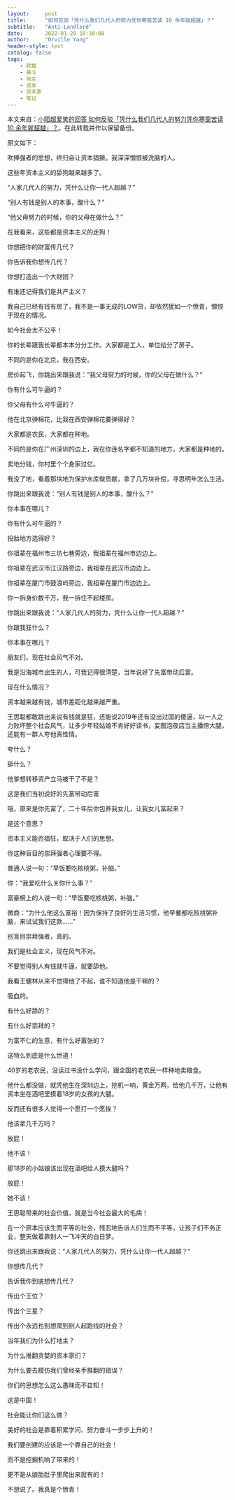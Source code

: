 ```yaml
---
layout:     post
title:      "如何反驳「凭什么我们几代人的努力凭你寒窗苦读 10 余年就超越」？"
subtitle:   "Anti-Landlord"
date:       2022-01-20 10:30:00
author:     "Orville Yang"
header-style: text
catalog: false
tags:
    - 转载
    - 奋斗
    - 地主
    - 资本
    - 资本家
    - 笔记
---
```


本文来自：[小陌超爱笑的回答 如何反驳「凭什么我们几代人的努力凭你寒窗苦读 10 余年就超越」？](https://www.zhihu.com/question/431601536/answer/1646382722)。在此转载并作以保留备份。 

原文如下：

吹捧强者的思想，终归会让资本猖獗。我深深憎恨被洗脑的人。

这些年资本主义的舔狗越来越多了。

“人家几代人的努力，凭什么让你一代人超越？”

“别人有钱是别人的本事，酸什么？”

“他父母努力的时候，你的父母在做什么？”

在我看来，这些都是资本主义的走狗！

你想把你的财富传几代？

你告诉我你想传几代？

你想打造出一个大财团？

有谁还记得我们是共产主义？

我自己已经有钱有房了，我不是一事无成的LOW货，却依然犹如一个愤青，憎恨于现在的情况。

如今社会太不公平！

你的长辈跟我长辈都本本分分工作。大家都是工人，单位给分了房子。

不同的是你在北京，我在西安。

房价起飞，你跳出来跟我说：“我父母努力的时候，你的父母在做什么？”

你有什么可牛逼的？

你父母有什么可牛逼的？

他在北京弹棉花，比我在西安弹棉花要弹得好？

大家都是农民，大家都在种地。

不同的是你在广州深圳的边上，我在你连名字都不知道的地方，大家都是种地的。

卖地分钱，你村里个个身家过亿。

我没了地，看着那块地为保护水库做贡献，拿了几万块补偿，寻思明年怎么生活。

你跳出来跟我说：“别人有钱是别人的本事，酸什么？”

你本事在哪儿？

你有什么可牛逼的？

投胎地方选得好？

你祖辈在福州市三坊七巷旁边，我祖辈在福州市边边上。

你祖辈在武汉市江汉路旁边，我祖辈在武汉市边边上。

你祖辈在厦门市鼓浪屿旁边，我祖辈在厦门市边边上。

你一拆身价数千万，我一拆住不起楼房。

你跳出来跟我说：“人家几代人的努力，凭什么让你一代人超越？”

你跟我狂什么？

你本事在哪儿？

朋友们，现在社会风气不对。

我是沿海城市出生的人，可我记得很清楚，当年说好了先富带动后富。

现在什么情况？

资本越来越有钱，城市差距化越来越严重。

王思聪都敢跳出来说有钱就是狂，还能说2019年还有没出过国的傻逼，以一人之力败坏整个社会风气，让多少年轻姑娘不肯好好读书，妄图泡夜店当主播傍大腿，还能有一群人夸他真性情。

夸什么？

舔什么？

他爹想转移资产立马被干了不是？

这是我们当初说好的先富带动后富

哦，原来是你先富了，二十年后你包养我女儿，让我女儿富起来？

是这个意思？

资本主义能否猖狂，取决于人们的思想。

你这种盲目的崇拜强者心理要不得。

普通人说一句：“早饭要吃核桃粥，补脑。”

你：“我爱吃什么关你什么事？”

富豪榜上的人说一句：“早饭要吃核桃粥，补脑。”

微商：“为什么他这么富裕！因为保持了良好的生活习惯，他早餐都吃核桃粥补脑，来试试我们这款……”

别盲目崇拜强者，真的。

我们是社会主义，现在风气不对。

不要觉得别人有钱就牛逼，就要舔他。

我看王健林从来不觉得他了不起，谁不知道他是干嘛的？

吸血的。

有什么好舔的？

有什么好崇拜的？

为富不仁的生意，有什么好嚣张的？

这特么到底是什么世道！

40岁的老农民，没读过书没什么学问，跟全国的老农民一样种地卖粮食。

他什么都没做，就凭他生在深圳边上，挖机一响，黄金万两，给他几千万，让他有资本坐在酒吧里摸着18岁的女孩的大腿。

反而还有很多人觉得一个愿打一个愿挨？

他该拿几千万吗？

放屁！

他不该！

那18岁的小姑娘该出现在酒吧给人摸大腿吗？

放屁！

她不该！

王思聪带来的社会价值，就是当今社会最大的毛病！

在一个原本应该生而平等的社会，残忍地告诉人们生而不平等，让孩子们不务正业，整天做着靠别人一飞冲天的白日梦。

你还跳出来跟我说：“人家几代人的努力，凭什么让你一代人超越？”

你想传几代？

告诉我你到底想传几代？

传出个王位？

传出个三星？

传出个永远也别想爬到别人起跑线的社会？

当年我们为什么打地主？

为什么推翻贪婪的资本家们？

为什么要去模仿我们曾经亲手推翻的错误？

你们的思想怎么这么愚昧而不自知！

这是中国！

社会能让你们这么做？

美好的社会是靠着积累学问、努力奋斗一步步上升的！

我们要创建的应该是一个靠自己的社会！

而不是挖掘机响了带来的！

更不是从娘胎肚子里爬出来就有的！

不想说了。我真是个愤青！

